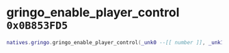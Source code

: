 # gringo_enable_player_control `0x0B853FD5`

```lua
natives.gringo.gringo_enable_player_control(_unk0 --[[ number ]], _unk1 --[[ number ]])
```